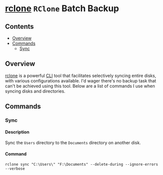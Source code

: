 # [rclone](https://rclone.org/) `RClone` Batch Backup

## Contents
- [Overview](#overview)
- [Commands](#commands)
  - [Sync](#sync)

## Overview
[rclone](https://rclone.org/) is a powerful [CLI](https://en.wikipedia.org/wiki/Command-line_interface) tool that facilitates selectively syncing entire disks, with various configurations available. I'd wager there's no backup task that can't be achieved using this tool. Below are a list of commands I use when syncing disks and directories.

## Commands

### Sync

#### Description
Sync the `Users` directory to the `Documents` directory on another disk.

#### Command
```dos
rclone sync "C:\Users\" "F:\Documents" --delete-during --ignore-errors --verbose
```

